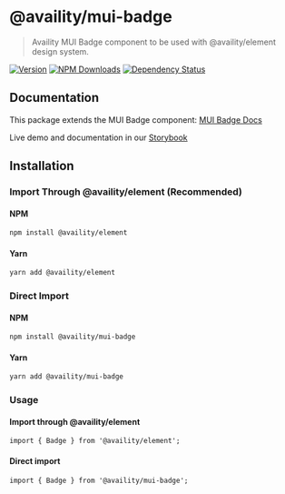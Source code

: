 # @availity/mui-badge

> Availity MUI Badge component to be used with @availity/element design system.

[![Version](https://img.shields.io/npm/v/@availity/mui-badge.svg?style=for-the-badge)](https://www.npmjs.com/package/@availity/mui-badge)
[![NPM Downloads](https://img.shields.io/npm/dt/@availity/mui-badge.svg?style=for-the-badge)](https://www.npmjs.com/package/@availity/mui-badge)
[![Dependency Status](https://img.shields.io/librariesio/release/npm/@availity/mui-badge?style=for-the-badge)](https://github.com/Availity/availity-react/blob/master/packages/mui-badge/package.json)

## Documentation

This package extends the MUI Badge component: [MUI Badge Docs](https://mui.com/components/badge/)

Live demo and documentation in our [Storybook](https://availity.github.io/element/?path=/docs/components-badge-introduction--docs)

## Installation

### Import Through @availity/element (Recommended)

#### NPM

```bash
npm install @availity/element
```

#### Yarn

```bash
yarn add @availity/element
```

### Direct Import

#### NPM

```bash
npm install @availity/mui-badge
```

#### Yarn

```bash
yarn add @availity/mui-badge
```

### Usage

#### Import through @availity/element

```tsx
import { Badge } from '@availity/element';
```

#### Direct import

```tsx
import { Badge } from '@availity/mui-badge';
```
